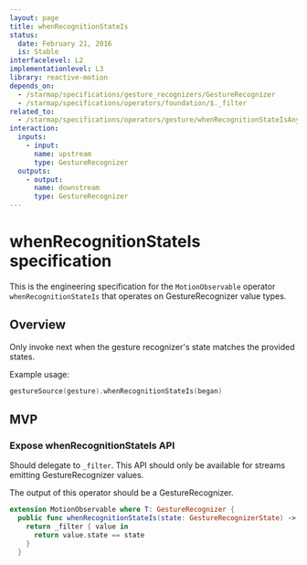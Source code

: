 ```yaml
---
layout: page
title: whenRecognitionStateIs
status:
  date: February 21, 2016
  is: Stable
interfacelevel: L2
implementationlevel: L3
library: reactive-motion
depends_on:
  - /starmap/specifications/gesture_recognizers/GestureRecognizer
  - /starmap/specifications/operators/foundation/$._filter
related_to:
  - /starmap/specifications/operators/gesture/whenRecognitionStateIsAnyOf
interaction:
  inputs:
    - input:
      name: upstream
      type: GestureRecognizer
  outputs:
    - output:
      name: downstream
      type: GestureRecognizer
---
```


# whenRecognitionStateIs specification

This is the engineering specification for the `MotionObservable` operator `whenRecognitionStateIs` that
operates on GestureRecognizer value types.

## Overview

Only invoke next when the gesture recognizer's state matches the provided states.

Example usage:

```swift
gestureSource(gesture).whenRecognitionStateIs(began)
```

## MVP

### Expose whenRecognitionStateIs API

Should delegate to `_filter`. This API should only be available for streams emitting
GestureRecognizer values.

The output of this operator should be a GestureRecognizer.

```swift
extension MotionObservable where T: GestureRecognizer {
  public func whenRecognitionStateIs(state: GestureRecognizerState) -> MotionObservable<T> {
    return _filter { value in
      return value.state == state
    }
  }
```
